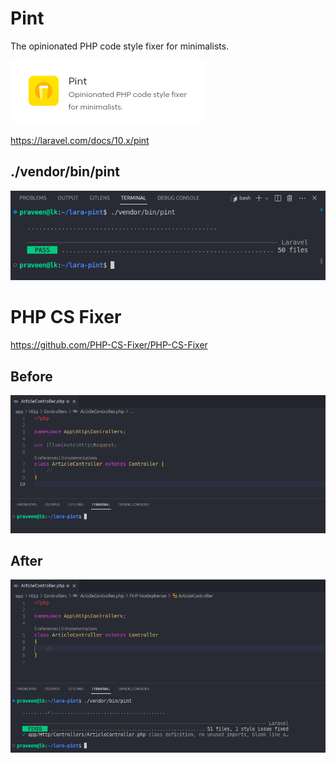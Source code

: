 # Pint

The opinionated PHP code style fixer for minimalists.

![](pint.png)

https://laravel.com/docs/10.x/pint

## ./vendor/bin/pint

![](pass.png)

# PHP CS Fixer

https://github.com/PHP-CS-Fixer/PHP-CS-Fixer

## Before

![](before-pint.png)

## After

![](after-pint.png)